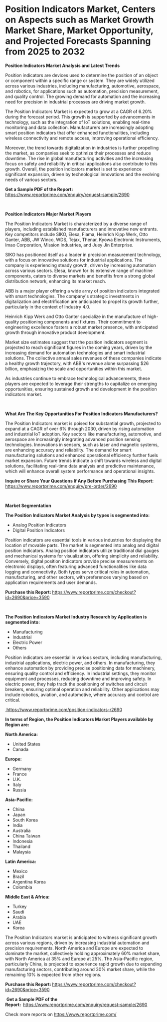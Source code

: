 <p><h1>Position Indicators Market, Centers on Aspects such as Market Growth Market Share, Market Opportunity, and Projected Forecasts Spanning from 2025 to 2032</h1></p><p><strong>Position Indicators Market Analysis and Latest Trends</strong></p>
<p><p>Position indicators are devices used to determine the position of an object or component within a specific range or system. They are widely utilized across various industries, including manufacturing, automotive, aerospace, and robotics, for applications such as automation, precision measurement, and quality control. The growing demand for automation and the increasing need for precision in industrial processes are driving market growth.</p><p>The Position Indicators Market is expected to grow at a CAGR of 6.20% during the forecast period. This growth is supported by advancements in technology, such as the integration of IoT solutions, enabling real-time monitoring and data collection. Manufacturers are increasingly adopting smart position indicators that offer enhanced functionalities, including wireless connectivity and remote access, improving operational efficiency.</p><p>Moreover, the trend towards digitalization in industries is further propelling the market, as companies seek to optimize their processes and reduce downtime. The rise in global manufacturing activities and the increasing focus on safety and reliability in critical applications also contribute to this growth. Overall, the position indicators market is set to experience significant expansion, driven by technological innovations and the evolving needs of various sectors.</p></p>
<p><strong>Get a Sample PDF of the Report:&nbsp;</strong> <a href="https://www.reportprime.com/enquiry/request-sample/2690?utm_campaign=2453&utm_medium=2&utm_source=Github&utm_content=ia&utm_term=18032025&utm_id=position-indicators">https://www.reportprime.com/enquiry/request-sample/2690</a></p>
<p>&nbsp;</p>
<p><strong>Position Indicators Major Market Players</strong></p>
<p><p>The Position Indicators Market is characterized by a diverse range of players, including established manufacturers and innovative new entrants. Key competitors include SIKO, Elesa, Fiama, Heinrich Kipp Werk, Otto Ganter, ABB, JW Winco, WDS, Tejax, Thenar, Kyowa Electronic Instruments, Imao Corporation, Mission Industries, and Juey Jin Enterprise.</p><p>SIKO has positioned itself as a leader in precision measurement technology, with a focus on innovative solutions for industrial applications. The company is experiencing steady growth, driven by increasing automation across various sectors. Elesa, known for its extensive range of machine components, caters to diverse markets and benefits from a strong global distribution network, enhancing its market reach.</p><p>ABB is a major player offering a wide array of position indicators integrated with smart technologies. The company's strategic investments in digitalization and electrification are anticipated to propel its growth further, particularly in the context of Industry 4.0.</p><p>Heinrich Kipp Werk and Otto Ganter specialize in the manufacture of high-quality positioning components and fixtures. Their commitment to engineering excellence fosters a robust market presence, with anticipated growth through innovative product development.</p><p>Market size estimates suggest that the position indicators segment is projected to reach significant figures in the coming years, driven by the increasing demand for automation technologies and smart industrial solutions. The collective annual sales revenues of these companies indicate a healthy growth trajectory, with ABB's revenue alone surpassing $26 billion, emphasizing the scale and opportunities within this market. </p><p>As industries continue to embrace technological advancements, these players are expected to leverage their strengths to capitalize on emerging opportunities, ensuring sustained growth and development in the position indicators market.</p></p>
<p>&nbsp;</p>
<p><strong>What Are The Key Opportunities For Position Indicators Manufacturers?</strong></p>
<p><p>The Position Indicators market is poised for substantial growth, projected to expand at a CAGR of over 6% through 2030, driven by rising automation and industrial IoT adoption. Key sectors like manufacturing, automotive, and aerospace are increasingly integrating advanced position sensing technologies. Innovations in sensors, such as laser and magnetic systems, are enhancing accuracy and reliability. The demand for smart manufacturing solutions and enhanced operational efficiency further fuels market expansion. Future trends indicate a shift towards wireless and digital solutions, facilitating real-time data analysis and predictive maintenance, which will enhance overall system performance and operational insights.</p></p>
<p><strong>Inquire or Share Your Questions If Any Before Purchasing This Report:</strong> <a href="https://www.reportprime.com/enquiry/pre-order/2690?utm_campaign=2453&utm_medium=2&utm_source=Github&utm_content=ia&utm_term=18032025&utm_id=position-indicators">https://www.reportprime.com/enquiry/pre-order/2690</a></p>
<p>&nbsp;</p>
<p><strong>Market Segmentation</strong></p>
<p><strong>The Position Indicators Market Analysis by types is segmented into:</strong></p>
<p><ul><li>Analog Position Indicators</li><li>Digital Position Indicators</li></ul></p>
<p><p>Position indicators are essential tools in various industries for displaying the location of movable parts. The market is segmented into analog and digital position indicators. Analog position indicators utilize traditional dial gauges and mechanical systems for visualization, offering simplicity and reliability. Conversely, digital position indicators provide precise measurements on electronic displays, often featuring advanced functionalities like data logging and connectivity. Both types serve critical roles in automation, manufacturing, and other sectors, with preferences varying based on application requirements and user demands.</p></p>
<p><strong>Purchase this Report:&nbsp;</strong><a href="https://www.reportprime.com/checkout?id=2690&price=3590&utm_campaign=2453&utm_medium=2&utm_source=Github&utm_content=ia&utm_term=18032025&utm_id=position-indicators">https://www.reportprime.com/checkout?id=2690&price=3590</a></p>
<p>&nbsp;</p>
<p><strong>The Position Indicators Market Industry Research by Application is segmented into:</strong></p>
<p><ul><li>Manufacturing</li><li>Industrial</li><li>Electric Power</li><li>Others</li></ul></p>
<p><p>Position indicators are essential in various sectors, including manufacturing, industrial applications, electric power, and others. In manufacturing, they enhance automation by providing precise positioning data for machinery, ensuring quality control and efficiency. In industrial settings, they monitor equipment and processes, reducing downtime and improving safety. In electric power, they help track the positioning of switches and circuit breakers, ensuring optimal operation and reliability. Other applications may include robotics, aviation, and automotive, where accuracy and control are critical.</p></p>
<p><a href="https://www.reportprime.com/position-indicators-r2690?utm_campaign=2453&utm_medium=2&utm_source=Github&utm_content=ia&utm_term=18032025&utm_id=position-indicators">&nbsp;https://www.reportprime.com/position-indicators-r2690</a></p>
<p><strong>In terms of Region, the Position Indicators Market Players available by Region are:</strong></p>
<p>
    <p> <strong> North America: </strong>
        <ul>
            <li>United States</li>
            <li>Canada</li>
        </ul>
        </p> 
    <p> <strong> Europe: </strong>
        <ul>
            <li>Germany</li>
            <li>France</li>
            <li>U.K.</li>
            <li>Italy</li>
            <li>Russia</li>
        </ul>
        </p> 
    <p> <strong> Asia-Pacific: </strong>
        <ul>
            <li>China</li>
            <li>Japan</li>
            <li>South Korea</li>
            <li>India</li>
            <li>Australia</li>
            <li>China Taiwan</li>
            <li>Indonesia</li>
            <li>Thailand</li>
            <li>Malaysia</li>
        </ul>
        </p> 
    <p> <strong> Latin America: </strong>
        <ul>
            <li>Mexico</li>
            <li>Brazil</li>
            <li>Argentina Korea</li>
            <li>Colombia</li>
        </ul>
        </p> 
    <p> <strong> Middle East & Africa: </strong>
        <ul>
            <li>Turkey</li>
            <li>Saudi</li>
            <li>Arabia</li>
            <li>UAE</li>
            <li>Korea</li>
        </ul>
    </p>
    </p>
<p><p>The Position Indicators market is anticipated to witness significant growth across various regions, driven by increasing industrial automation and precision requirements. North America and Europe are expected to dominate the market, collectively holding approximately 60% market share, with North America at 35% and Europe at 25%. The Asia-Pacific region, particularly China, is projected to experience rapid growth due to expanding manufacturing sectors, contributing around 30% market share, while the remaining 10% is expected from other regions.</p></p>
<p><strong>Purchase this Report: </strong><a href="https://www.reportprime.com/checkout?id=2690&price=3590&utm_campaign=2453&utm_medium=2&utm_source=Github&utm_content=ia&utm_term=18032025&utm_id=position-indicators">https://www.reportprime.com/checkout?id=2690&price=3590</a></p>
<p>&nbsp;<strong>Get a Sample PDF of the Report:&nbsp;&nbsp;</strong><a href="https://www.reportprime.com/enquiry/request-sample/2690?utm_campaign=2453&utm_medium=2&utm_source=Github&utm_content=ia&utm_term=18032025&utm_id=position-indicators">https://www.reportprime.com/enquiry/request-sample/2690</a></p>
<p><strong></strong></p>
<p>Check more reports on <a href="https://www.reportprime.com/?utm_campaign=2453&utm_medium=2&utm_source=Github&utm_content=ia&utm_term=18032025&utm_id=position-indicators">https://www.reportprime.com/</a></p>